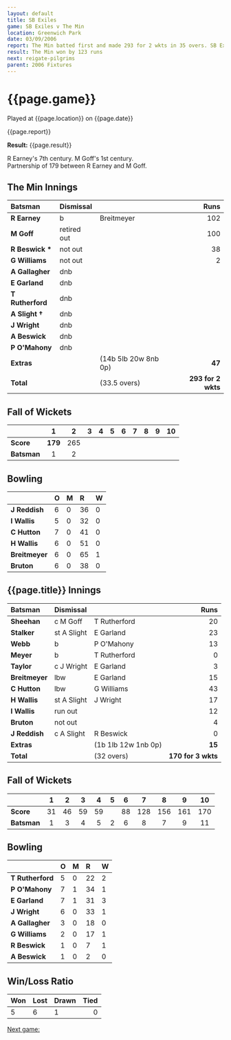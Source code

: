 ```yaml
---
layout: default
title: SB Exiles
game: SB Exiles v The Min
location: Greenwich Park
date: 03/09/2006
report: The Min batted first and made 293 for 2 wkts in 35 overs. SB Exiles replied with 170 for 3 wkts
result: The Min won by 123 runs
next: reigate-pilgrims
parent: 2006 Fixtures
---
```


# {{page.game}}

Played at {{page.location}} on {{page.date}}

{{page.report}}

**Result:** {{page.result}}

R Earney's 7th century. M Goff's 1st century.<br />
Partnership of 179 between R Earney and M Goff.

## The Min Innings

| Batsman | Dismissal |  | Runs |
|:---|:---|---|---:|
| **R Earney** | b | Breitmeyer | 102 |
| **M Goff** | retired out |  | 100 |
| **R Beswick &#42;** |not out |  | 38 |
| **G Williams** | not out |  | 2 |
| **A Gallagher** | dnb |  |  |
| **E Garland** | dnb |  |  |
| **T Rutherford** | dnb |  |  |
| **A Slight &#8224;** | dnb |  |  |
| **J Wright** | dnb |  |  |
| **A Beswick** | dnb |  |  |
| **P O'Mahony** | dnb |  |  |
| **Extras** | | (14b 5lb 20w 8nb 0p) | **47** |
| **Total** | | (33.5 overs) | ****293 for 2 wkts**** |

## Fall of Wickets

| | 1 | 2 | 3 | 4 | 5 | 6 | 7 | 8 | 9 | 10 |
|---|:---:|:---:|:---:|:---:|:---:|:---:|:---:|:---:|:---:|:---:|
| **Score** | **179** | 265 |  |  |  |  |  |  |  |  |
| **Batsman** | 1 | 2 |  |  |  |  |  |  |  |  |

## Bowling

| | O | M | R | W |
|---|:---|:---|:---|:---|
| **J Reddish** | 6 | 0 | 36 | 0 |
| **I Wallis** | 5 | 0 | 32 | 0 |
| **C Hutton** | 7 | 0 | 41 | 0 |
| **H Wallis** | 6 | 0 | 51 | 0 |
| **Breitmeyer** | 6 | 0 | 65 | 1 |
| **Bruton** | 6 | 0 | 38 | 0 |

## {{page.title}} Innings

| Batsman | Dismissal |  | Runs |
|:---|:---|---|---:|
| **Sheehan** | c M Goff | T Rutherford | 20 |
| **Stalker** | st A Slight | E Garland | 23 |
| **Webb** | b | P O'Mahony | 13 |
| **Meyer** | b | T Rutherford | 0 |
| **Taylor** | c J Wright | E Garland | 3 |
| **Breitmeyer** | lbw | E Garland  | 15 |
| **C Hutton** | lbw | G Williams | 43 |
| **H Wallis** | st A Slight | J Wright | 17 |
| **I Wallis** | run out |  | 12 |
| **Bruton** | not out |  | 4 |
| **J Reddish** | c A Slight | R Beswick | 0 |
| **Extras** | | (1b 1lb 12w 1nb 0p) | **15** |
| **Total** | | (32 overs) | ****170 for 3 wkts**** |

## Fall of Wickets

| | 1 | 2 | 3 | 4 | 5 | 6 | 7 | 8 | 9 | 10 |
|---|:---:|:---:|:---:|:---:|:---:|:---:|:---:|:---:|:---:|:---:|
| **Score** | 31 | 46 | 59 | 59 |  | 88 | 128 | 156 | 161 | 170 |
| **Batsman** | 1 | 3 | 4 | 5 | 2 | 6 | 8 | 7 | 9 | 11 |

## Bowling

| | O | M | R | W |
|---|:---|:---|:---|:---|
| **T Rutherford** | 5 | 0 | 22 | 2 |
| **P O'Mahony** | 7 | 1 | 34 | 1 |
| **E Garland** | 7 | 1 | 31 | 3 |
| **J Wright** | 6 | 0 | 33 | 1 |
| **A Gallagher** | 3 | 0 | 18 | 0 |
| **G Williams** | 2 | 0 | 17 | 1 |
| **R Beswick** | 1 | 0 | 7 | 1 |
| **A Beswick** | 1 | 0 | 2 | 0 |

## Win/Loss Ratio

| Won | Lost | Drawn | Tied |
|:---|:---|:---|---:|
| 5 | 6 | 1 | 0 |

[Next game:]({{page.next}})